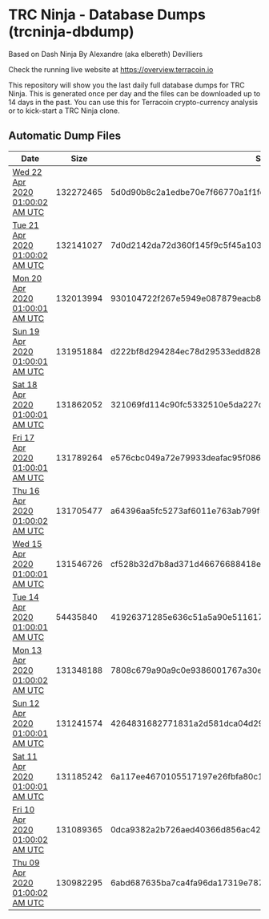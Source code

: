 # TRC Ninja - Database Dumps (trcninja-dbdump)
Based on Dash Ninja By Alexandre (aka elbereth) Devilliers

Check the running live website at https://overview.terracoin.io

This repository will show you the last daily full database dumps for TRC Ninja. This is generated once per day and the files can be downloaded up to 14 days in the past.
You can use this for Terracoin crypto-currency analysis or to kick-start a TRC Ninja clone.


## Automatic Dump Files
| Date | Size | SHA256 |
|--|--|--|
| [Wed 22 Apr 2020 01:00:02 AM UTC](https://transfer.sh/1WH8z/trcninja-dbdump-20200422010002.tar.bz2) | 132272465 | 5d0d90b8c2a1edbe70e7f66770a1f1fc9a8eaeba0ea044ea331e05244f2f7f89 | 
| [Tue 21 Apr 2020 01:00:02 AM UTC]() | 132141027 | 7d0d2142da72d360f145f9c5f45a103eedf9fa5760bc7f6479909d2198ad43bb | 
| [Mon 20 Apr 2020 01:00:01 AM UTC](https://transfer.sh/mSrZJ/trcninja-dbdump-20200420010001.tar.bz2) | 132013994 | 930104722f267e5949e087879eacb8dbfdd30c3b42e8ebcad61eae7d2fbb58b7 | 
| [Sun 19 Apr 2020 01:00:01 AM UTC]() | 131951884 | d222bf8d294284ec78d29533edd828ffb5b694dcb9e56d7689bf56452484538c | 
| [Sat 18 Apr 2020 01:00:01 AM UTC]() | 131862052 | 321069fd114c90fc5332510e5da227d88d0879aec54cfa5b2bdcc505b6c57177 | 
| [Fri 17 Apr 2020 01:00:01 AM UTC](https://transfer.sh/JvX1c/trcninja-dbdump-20200417010001.tar.bz2) | 131789264 | e576cbc049a72e79933deafac95f086c6efa35ab17ae1e41633720b957da9f53 | 
| [Thu 16 Apr 2020 01:00:02 AM UTC]() | 131705477 | a64396aa5fc5273af6011e763ab799f5e121ae7119ba9c12f0c9ae561930cf66 | 
| [Wed 15 Apr 2020 01:00:01 AM UTC](https://transfer.sh/iinNd/trcninja-dbdump-20200415010001.tar.bz2) | 131546726 | cf528b32d7b8ad371d46676688418e11c743d2ca0703e23be4b4aab831eb84ef | 
| [Tue 14 Apr 2020 01:00:01 AM UTC]() | 54435840 | 41926371285e636c51a5a90e511617ace0f18088266ed0601e498cd1f3f8536c | 
| [Mon 13 Apr 2020 01:00:02 AM UTC](https://transfer.sh/HHCoW/trcninja-dbdump-20200413010002.tar.bz2) | 131348188 | 7808c679a90a9c0e9386001767a30e7ed8c803ab3c10ccb19e3e7a89dcb854a5 | 
| [Sun 12 Apr 2020 01:00:01 AM UTC]() | 131241574 | 4264831682771831a2d581dca04d293b33e6503291c8d8b4ea547fb41b5a2762 | 
| [Sat 11 Apr 2020 01:00:01 AM UTC]() | 131185242 | 6a117ee4670105517197e26fbfa80c18780a7666d0e681e4227827d5ba6b1790 | 
| [Fri 10 Apr 2020 01:00:02 AM UTC]() | 131089365 | 0dca9382a2b726aed40366d856ac427992a1dc1a3b285ae0f268ca02decb448a | 
| [Thu 09 Apr 2020 01:00:02 AM UTC]() | 130982295 | 6abd687635ba7ca4fa96da17319e787518d292f2547b1aadb3bc04b40aa1293d | 
